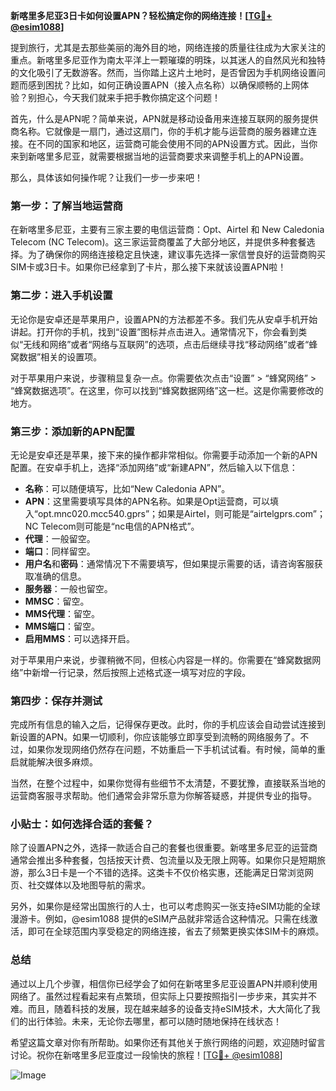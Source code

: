**新喀里多尼亚3日卡如何设置APN？轻松搞定你的网络连接！[[TG💪+ @esim1088](https://t.me/s/esim1088)]**

提到旅行，尤其是去那些美丽的海外目的地，网络连接的质量往往成为大家关注的重点。新喀里多尼亚作为南太平洋上一颗璀璨的明珠，以其迷人的自然风光和独特的文化吸引了无数游客。然而，当你踏上这片土地时，是否曾因为手机网络设置问题而感到困扰？比如，如何正确设置APN（接入点名称）以确保顺畅的上网体验？别担心，今天我们就来手把手教你搞定这个问题！

首先，什么是APN呢？简单来说，APN就是移动设备用来连接互联网的服务提供商名称。它就像是一扇门，通过这扇门，你的手机才能与运营商的服务器建立连接。在不同的国家和地区，运营商可能会使用不同的APN设置方式。因此，当你来到新喀里多尼亚，就需要根据当地的运营商要求来调整手机上的APN设置。

那么，具体该如何操作呢？让我们一步一步来吧！

### **第一步：了解当地运营商**
在新喀里多尼亚，主要有三家主要的电信运营商：Opt、Airtel 和 New Caledonia Telecom (NC Telecom)。这三家运营商覆盖了大部分地区，并提供多种套餐选择。为了确保你的网络连接稳定且快速，建议事先选择一家信誉良好的运营商购买SIM卡或3日卡。如果你已经拿到了卡片，那么接下来就该设置APN啦！

### **第二步：进入手机设置**
无论你是安卓还是苹果用户，设置APN的方法都差不多。我们先从安卓手机开始讲起。打开你的手机，找到“设置”图标并点击进入。通常情况下，你会看到类似“无线和网络”或者“网络与互联网”的选项，点击后继续寻找“移动网络”或者“蜂窝数据”相关的设置项。

对于苹果用户来说，步骤稍显复杂一点。你需要依次点击“设置” > “蜂窝网络” > “蜂窝数据选项”。在这里，你可以找到“蜂窝数据网络”这一栏。这是你需要修改的地方。

### **第三步：添加新的APN配置**
无论是安卓还是苹果，接下来的操作都非常相似。你需要手动添加一个新的APN配置。在安卓手机上，选择“添加网络”或“新建APN”，然后输入以下信息：

- **名称**：可以随便填写，比如“New Caledonia APN”。
- **APN**：这里需要填写具体的APN名称。如果是Opt运营商，可以填入“opt.mnc020.mcc540.gprs”；如果是Airtel，则可能是“airtelgprs.com”；NC Telecom则可能是“nc电信的APN格式”。
- **代理**：一般留空。
- **端口**：同样留空。
- **用户名**和**密码**：通常情况下不需要填写，但如果提示需要的话，请咨询客服获取准确的信息。
- **服务器**：一般也留空。
- **MMSC**：留空。
- **MMS代理**：留空。
- **MMS端口**：留空。
- **启用MMS**：可以选择开启。

对于苹果用户来说，步骤稍微不同，但核心内容是一样的。你需要在“蜂窝数据网络”中新增一行记录，然后按照上述格式逐一填写对应的字段。

### **第四步：保存并测试**
完成所有信息的输入之后，记得保存更改。此时，你的手机应该会自动尝试连接到新设置的APN。如果一切顺利，你应该能够立即享受到流畅的网络服务了。不过，如果你发现网络仍然存在问题，不妨重启一下手机试试看。有时候，简单的重启就能解决很多麻烦。

当然，在整个过程中，如果你觉得有些细节不太清楚，不要犹豫，直接联系当地的运营商客服寻求帮助。他们通常会非常乐意为你解答疑惑，并提供专业的指导。

### **小贴士：如何选择合适的套餐？**
除了设置APN之外，选择一款适合自己的套餐也很重要。新喀里多尼亚的运营商通常会推出多种套餐，包括按天计费、包流量以及无限上网等。如果你只是短期旅游，那么3日卡是一个不错的选择。这类卡不仅价格实惠，还能满足日常浏览网页、社交媒体以及地图导航的需求。

另外，如果你是经常出国旅行的人士，也可以考虑购买一张支持eSIM功能的全球漫游卡。例如，@esim1088 提供的eSIM产品就非常适合这种情况。只需在线激活，即可在全球范围内享受稳定的网络连接，省去了频繁更换实体SIM卡的麻烦。

### **总结**
通过以上几个步骤，相信你已经学会了如何在新喀里多尼亚设置APN并顺利使用网络了。虽然过程看起来有点繁琐，但实际上只要按照指引一步步来，其实并不难。而且，随着科技的发展，现在越来越多的设备支持eSIM技术，大大简化了我们的出行体验。未来，无论你去哪里，都可以随时随地保持在线状态！

希望这篇文章对你有所帮助。如果你还有其他关于旅行网络的问题，欢迎随时留言讨论。祝你在新喀里多尼亚度过一段愉快的旅程！[[TG💪+ @esim1088](https://t.me/s/esim1088)] 

![Image](https://i.postimg.cc/4NQfJmqS/Snipaste-2025-05-13-00-14-12.png)